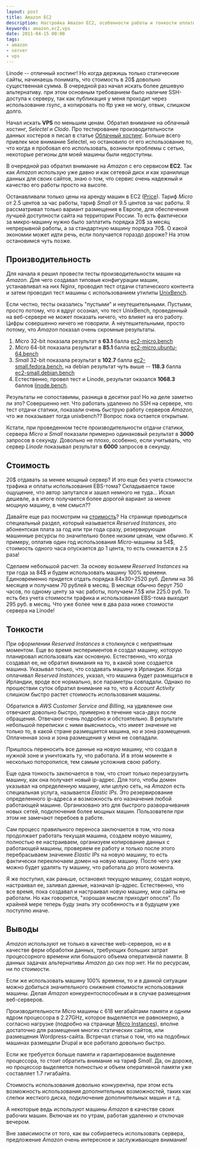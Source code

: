 ```yaml
---
layout: post
title: Amazon EC2
description: Настройка Amazon EC2, особенности работы и тонкости оплаты
keywords: amazon,ec2,vps
date: 2011-04-15 00:00
tags:
- amazon
- server
- vps
---
```

Linode -- отличный хостинг! Но когда держишь только статические сайты, начинаешь понимать, что стоимость в 20$ довольно существенная сумма. В очередной раз начал искать более дешевую альтернативу. при этом основным требованием было наличие SSH-доступа к серверу, так как публикация у меня проходит через использование rsync, а копировать по ftp уже не могу, отвык, слишком долго.

Начал искать **VPS** по меньшим ценам. Обратил внимание на облачный хостинг, *Selectel* и *Clodo*. Про тестирование производительности данных хостеров я писал в статье [Облачный хостинг][2]. Больше всего привлек мое внимание Selectel, но остановило от его использование то, что когда я пробовал его использовать, возникли проблемы с сетью, некоторые регионы для моей машины были недоступны.

В очередной раз обратил внимание на *Amazon* с его сервисом **EC2**. Так как *Amazon* использую уже давно и как сетевой диск и как хранилище данных для своих сайтов, знаю о том, что сервис очень надежный и качество его работы просто на высоте.

Останавливали только цены на аренду машин в EC2 ([Price][3]). Тариф *Micro* от 2.5 центов за час работы, тариф *Small* от 9.5 центов за час работы. Я рассматривал только вариант размещения в Европе, для обеспечения лучшей доступности сайта на территории России. То есть фактически за микро-машину нужно было заплатить порядка 20$ за месяц непрерывной работы, а за стандартную машину порядка 70$. О какой экономии может идти речь, если получается гораздо дороже? На этом остановимся чуть позже.

## Производительность

Для начала я решил провести тесты производительности машин на *Amazon*. Для чего создавал типовые конфигурации машин, устанавливал на них Nginx, проводил тест отдачи статического контента и затем проводил тест машины с использованием утилиты [UnixBench][4].

Если честно, тесты оказались "пустыми" и неутешительными. Пустыми, просто потому, что я вдруг осознал, что тест UnixBench, проведенный на веб-сервере не может показать ничего, что влияет на его работу. Цифры совершенно ничего не говорили. А неутешительными, просто потому, что *Amazon* показал очень скромные результаты.

1. *Micro* 32-bit показала результат в **63.1** балла [ec2-micro.bench][5]
2. *Micro* 64-bit показала результат в **85.1** балла [ec2-micro.ubuntu-64.bench][6]
3. *Small* 32-bit показала результат в **102.7** балла [ec2-small.fedora.bench][7], на debian результат чуть выше -- **118.3** балла [ec2-small.debian.bench][8]
4. Естественно, провел тест и Linode, результат оказался **1068.3** баллов [linode.bench][9].

Результаты не сопоставимы, разница в десятки раз! Но на деле заметно ли это? Совершенно нет. Что работать удаленно по SSH на сервере, что тест отдачи статики, показали очень быструю работу серверов *Amazon*, что же показывает тогда unixbench?? Вопрос пока остается открытым.

Кстати, при проведенном тесте производительности отдачи статики, сервера *Micro* и *Small* показали примерно одинаковый результат в **3000** запросов в секунду. Довольно не плохо, особенно, если учитывать, что сервер *Linode* показывал результат в **6000** запросов в секунду.

## Стоимость

20$ отдавать за менее мощный сервер? И это еще без учета стоимости трафика и оплаты использования EBS-тома? Складывается такое ощущение, что автор запутался и зашел немного не туда... Искал дешевле, а в итоге получается более дорогой вариант за менее мощную машину, в чем смысл??

Давайте еще раз посмотрим на [стоимость][3]? На странице приводиться специальный раздел, который называется *Reserved Instances*, это абонентская плата за год или три года сразу, резервирующая машинные ресурсы по значительно более низким ценам, чем обычно. К примеру, оплатив один год использования *Micro*-машины за 54$, стоимость одного часа опускается до 1 цента, то есть снижается в 2.5 раза!

Сделаем небольшой расчет. За основу возьмем *Reserved Instances* на три года за 84$ и будем использовать машину 100% времени.  Единовременно придется отдать порядка 84x30=2520 руб. Делим на 36 месяцев и получаем 70 рублей в месяц. В месяце обычно берут 750 часов, по одному центу за час работы, получаем 7.5$ или 225.0 руб. То есть без учета стоимости трафика и использования EBS-тома выходит 295 руб. в месяц. Что уже более чем в два раза ниже стоимости сервера на Linode!

## Тонкости

При оформлении *Reserved Instances* я столкнулся с неприятным моментом. Еще во время экспериментов я создал машину, которую планировал использовать как основную. Естественно, что когда создавал ее, не обратил внимания на то, в какой зоне создается машина. Указывал только, что создавать машину в Ирландии. Когда оплачивал *Reserved Instances*, указал, что машина будет размещаться в Ирландии, вроде все нормально, все параметры совпадали. Однако по прошествии суток обратил внимание на то, что в *Account Activity* слишком быстро растет стоимость использования машины.

Обратился в *AWS Customer Service and Billing*, на удивление они отвечают довольно быстро, примерно в течение часа-двух после обращения. Отвечают очень подробно и обстоятельно. В результате небольшой переписки с ними выяснилось, что имеет значение не только то, в какой стране размещается машина, но и зона размещения. Оплаченная зона и зона размещения у меня не совпадали.

Пришлось переносить все данные на новую машину, что создал в нужной зоне и уничтожать ту, что работала. И в этом моменте я несколько поторопился, тем самым усложнив свою работу.

Еще одна тонкость заключается в том, что стоит только перезагрузить машину, как она получает новый ip-адрес. Для того, чтобы домен указывал на определенную машину, или целую сеть, на *Amazon* есть специальная услуга, называется *Elastic IPs*. Это резервирование определенного ip-адреса и возможность его назначения любой работающей машине. Организовано это для быстрого разворачивания новых сетей, подключения более мощных машин. Пользователи при этом не замечают перебоев в работе.

Сам процесс правильного переноса заключается в том, что пока продолжает работать текущая машина, создаем новую машину, полностью ее настраиваем, организуем копирование данных с работающей машины, проверяем ее работу и только после этого перебрасываем значение *Elastic IPs* на новую машину, то есть фактически переключаем домен на новую машину. После чего уже можно будет удалять ту машину, что работала до этого момента.

Я же поступил, как раньше, остановил текущую машину, создал новую, настраивал ее, заливал данные, назначал ip-адрес. Естественно, что все время, пока создавал и настраивал новую машину, мои сайты не работали. Но как говорится, "хорошая мысля приходит опосля". По крайней мере теперь буду знать эту особенность и в будущем уже поступлю иначе.

## Выводы

*Amazon* используют не только в качестве web-серверов, но и в качестве ферм обработки данных, требующих больших затрат процессорного времени или большого объема оперативной памяти. В данных задачах альтернативы *Amazon* до сих пор нет. Ни по ресурсам, ни по стоимости.

Если же использовать машину 100% времени, то и в данной ситуации можно добиться значительного снижения стоимости использования машины. Делая *Amazon* конкурентоспособным и в случае размещения веб-серверов.

Производительности *Micro* машины с 618 мегабайтами памяти и одним ядром процессора в 2.27GHz, которое выделяется не равномерно, а согласно нагрузке (подробно на странице [Micro Instances][10]), вполне достаточно для размещения многих статических сайтов, или размещения Wordpress-сайта. Встречал статьи о том, что на подобных машинах размещали Drupal и все работало довольно быстро.

Если же требуется больше памяти и гарантированное выделение процессора, то стоит обратить внимание на тариф *Small*. Да, он дороже, но процессор выделяется полностью и объем оперативной памяти уже составляет 1.7 гигабайта.

Стоимость использования довольно конкурентна, при этом есть возможность использования дополнительных возможностей, таких как слепки жесткого диска, подключение дополнительных машин и т.д.

А некоторые ведь используют машины *Amazon* в качестве своих рабочих машин. Включая их по утрам, работая удаленно и отключая вечером.

Вне зависимости от того, как вы собираетесь использовать сервера, предложение *Amazon* очень интересное и заслуживающее внимания!

[1]: http://www.linode.com "Linode"
[2]: /2011/03/27/cloud-hosting/ "Облачный хостинг"
[3]: http://aws.amazon.com/ec2/#pricing "Amazon EC2 Price"
[4]: http://code.google.com/p/byte-unixbench/ "UnixBench"
[5]: http://static.juev.org/2011/04/ec2-micro.bench.txt "ec2-micro.bench"
[6]: http://static.juev.org/2011/04/ec2-micro.ubuntu-64.bench.txt "ec2-micro.ubuntu-64.bench"
[7]: http://static.juev.org/2011/04/ec2-small.fedora.bench.txt "ec2-small.fedora.bench"
[8]: http://static.juev.org/2011/04/ec2-small.debian.bench.txt "ec2-small.debian.bench"
[9]: http://static.juev.org/2011/04/linode.bench.txt "linode.bench"
[10]: http://docs.amazonwebservices.com/AWSEC2/latest/UserGuide/index.html?concepts_micro_instances.html "Micro Instances"
